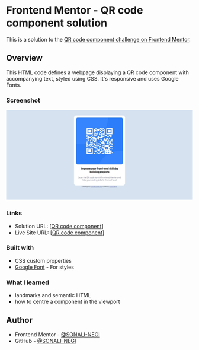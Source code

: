 # Frontend Mentor - QR code component solution

This is a solution to the [QR code component challenge on Frontend Mentor](https://www.frontendmentor.io/challenges/qr-code-component-iux_sIO_H). 


## Overview

This HTML code defines a webpage displaying a QR code component with accompanying text, styled using CSS. It's responsive and uses Google Fonts.

### Screenshot
![Desktop Screenshot](/design/desktop-design-SS.jpeg)

### Links

- Solution URL: [[QR code component](https://github.com/SONALI-NEGI/QR-code-component-solution.git)]
- Live Site URL: [[QR code component](https://sonali-negi.github.io/QR-code-component-solution/)]


### Built with

- CSS custom properties
- [Google Font](https://fonts.google.com/specimen/Outfit) - For styles


### What I learned
- landmarks and semantic HTML
- how to centre a component in the viewport


## Author
- Frontend Mentor - [@SONALI-NEGI](https://www.frontendmentor.io/profile/@SONALI-NEGI)
- GitHub - [@SONALI-NEGI](https://github.com/SONALI-NEGI)

